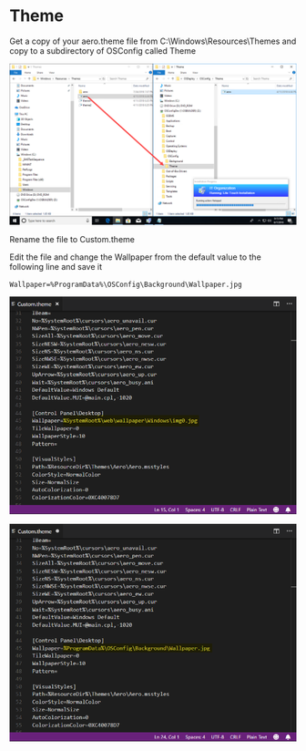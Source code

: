 # Theme

Get a copy of your aero.theme file from C:\Windows\Resources\Themes and copy to a subdirectory of OSConfig called Theme

![](../../../.gitbook/assets/2018-08-07_21-15-41.png)

Rename the file to Custom.theme

Edit the file and change the Wallpaper from the default value to the following line and save it

```text
Wallpaper=%ProgramData%\OSConfig\Background\Wallpaper.jpg
```

![](../../../.gitbook/assets/2018-08-07_21-18-51.png)

![](../../../.gitbook/assets/2018-08-07_21-20-13.png)



